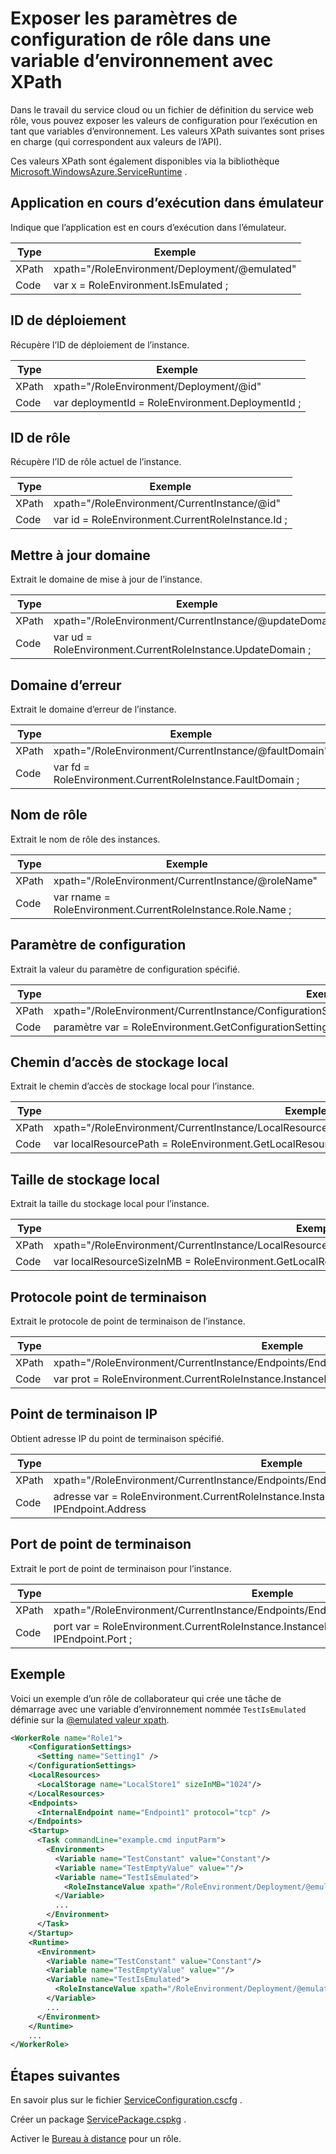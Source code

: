 <properties 
pageTitle="Fiche récapitulative de cloud Services rôle config XPath | Microsoft Azure" 
description="Les différents paramètres XPath à utiliser dans la configuration de rôle du service cloud pour exposer les paramètres comme variable d’environnement." 
services="cloud-services" 
documentationCenter="" 
authors="Thraka" 
manager="timlt" 
editor=""/>
<tags 
ms.service="cloud-services" 
ms.workload="tbd" 
ms.tgt_pltfrm="na" 
ms.devlang="na" 
ms.topic="article" 
ms.date="08/10/2016" 
ms.author="adegeo"/>

# <a name="expose-role-configuration-settings-as-an-environment-variable-with-xpath"></a>Exposer les paramètres de configuration de rôle dans une variable d’environnement avec XPath

Dans le travail du service cloud ou un fichier de définition du service web rôle, vous pouvez exposer les valeurs de configuration pour l’exécution en tant que variables d’environnement. Les valeurs XPath suivantes sont prises en charge (qui correspondent aux valeurs de l’API).

Ces valeurs XPath sont également disponibles via la bibliothèque [Microsoft.WindowsAzure.ServiceRuntime](https://msdn.microsoft.com/library/microsoft.windowsazure.serviceruntime.roleenvironment.aspx) . 

## <a name="app-running-in-emulator"></a>Application en cours d’exécution dans émulateur

Indique que l’application est en cours d’exécution dans l’émulateur.

| Type  | Exemple |
| ----- | ------- |
| XPath | xpath="/RoleEnvironment/Deployment/@emulated" |
| Code  | var x = RoleEnvironment.IsEmulated ; |


## <a name="deployment-id"></a>ID de déploiement

Récupère l’ID de déploiement de l’instance.

| Type  | Exemple |
| ----- | ------- |
| XPath | xpath="/RoleEnvironment/Deployment/@id" |
| Code  | var deploymentId = RoleEnvironment.DeploymentId ; |


## <a name="role-id"></a>ID de rôle 

Récupère l’ID de rôle actuel de l’instance.

| Type  | Exemple |
| ----- | ------- |
| XPath | xpath="/RoleEnvironment/CurrentInstance/@id" |
| Code  | var id = RoleEnvironment.CurrentRoleInstance.Id ; |


## <a name="update-domain"></a>Mettre à jour domaine

Extrait le domaine de mise à jour de l’instance.

| Type  | Exemple |
| ----- | ------- |
| XPath | xpath="/RoleEnvironment/CurrentInstance/@updateDomain" |
| Code  | var ud = RoleEnvironment.CurrentRoleInstance.UpdateDomain ; |


## <a name="fault-domain"></a>Domaine d’erreur

Extrait le domaine d’erreur de l’instance.

| Type  | Exemple |
| ----- | ------- |
| XPath | xpath="/RoleEnvironment/CurrentInstance/@faultDomain" |
| Code  | var fd = RoleEnvironment.CurrentRoleInstance.FaultDomain ; |


## <a name="role-name"></a>Nom de rôle

Extrait le nom de rôle des instances.

| Type  | Exemple |
| ----- | ------- |
| XPath | xpath="/RoleEnvironment/CurrentInstance/@roleName" |
| Code  | var rname = RoleEnvironment.CurrentRoleInstance.Role.Name ;  |


## <a name="config-setting"></a>Paramètre de configuration

Extrait la valeur du paramètre de configuration spécifié.

| Type  | Exemple |
| ----- | ------- |
| XPath | xpath="/RoleEnvironment/CurrentInstance/ConfigurationSettings/ConfigurationSetting[@name='Setting1']/@value" |
| Code  | paramètre var = RoleEnvironment.GetConfigurationSettingValue("Setting1") ; |
 
## <a name="local-storage-path"></a>Chemin d’accès de stockage local

Extrait le chemin d’accès de stockage local pour l’instance.

| Type  | Exemple |
| ----- | ------- |
| XPath | xpath="/RoleEnvironment/CurrentInstance/LocalResources/LocalResource[@name='LocalStore1']/@path" |
| Code  | var localResourcePath = RoleEnvironment.GetLocalResource("LocalStore1"). RootPath ; |


## <a name="local-storage-size"></a>Taille de stockage local

Extrait la taille du stockage local pour l’instance.

| Type  | Exemple |
| ----- | ------- |
| XPath | xpath="/RoleEnvironment/CurrentInstance/LocalResources/LocalResource[@name='LocalStore1']/@sizeInMB" |
| Code  | var localResourceSizeInMB = RoleEnvironment.GetLocalResource("LocalStore1"). MaximumSizeInMegabytes ; |

## <a name="endpoint-protocol"></a>Protocole point de terminaison 

Extrait le protocole de point de terminaison de l’instance.

| Type  | Exemple |
| ----- | ------- |
| XPath | xpath="/RoleEnvironment/CurrentInstance/Endpoints/Endpoint[@name='Endpoint1']/@protocol" |
| Code  | var prot = RoleEnvironment.CurrentRoleInstance.InstanceEndpoints["Endpoint1 »]. Protocole ; |

## <a name="endpoint-ip"></a>Point de terminaison IP

Obtient adresse IP du point de terminaison spécifié.

| Type | Exemple |
| ----- | ---- |
| XPath | xpath="/RoleEnvironment/CurrentInstance/Endpoints/Endpoint[@name='Endpoint1']/@address" |
| Code  | adresse var = RoleEnvironment.CurrentRoleInstance.InstanceEndpoints["Endpoint1 »]. IPEndpoint.Address |

## <a name="endpoint-port"></a>Port de point de terminaison 

Extrait le port de point de terminaison pour l’instance.

| Type  | Exemple |
| ----- | ------- |
| XPath | xpath="/RoleEnvironment/CurrentInstance/Endpoints/Endpoint[@name='Endpoint1']/@port" |
| Code  | port var = RoleEnvironment.CurrentRoleInstance.InstanceEndpoints["Endpoint1 »]. IPEndpoint.Port ; |





## <a name="example"></a>Exemple

Voici un exemple d’un rôle de collaborateur qui crée une tâche de démarrage avec une variable d’environnement nommée `TestIsEmulated` définie sur la [ @emulated valeur xpath](#app-running-in-emulator). 

```xml
<WorkerRole name="Role1">
    <ConfigurationSettings>
      <Setting name="Setting1" />
    </ConfigurationSettings>
    <LocalResources>
      <LocalStorage name="LocalStore1" sizeInMB="1024"/>
    </LocalResources>
    <Endpoints>
      <InternalEndpoint name="Endpoint1" protocol="tcp" />
    </Endpoints>
    <Startup>
      <Task commandLine="example.cmd inputParm">
        <Environment>
          <Variable name="TestConstant" value="Constant"/>
          <Variable name="TestEmptyValue" value=""/>
          <Variable name="TestIsEmulated">
            <RoleInstanceValue xpath="/RoleEnvironment/Deployment/@emulated"/>
          </Variable>
          ...
        </Environment>
      </Task>
    </Startup>
    <Runtime>
      <Environment>
        <Variable name="TestConstant" value="Constant"/>
        <Variable name="TestEmptyValue" value=""/>
        <Variable name="TestIsEmulated">
          <RoleInstanceValue xpath="/RoleEnvironment/Deployment/@emulated"/>
        </Variable>
        ...
      </Environment>
    </Runtime>
    ...
</WorkerRole>
```

## <a name="next-steps"></a>Étapes suivantes

En savoir plus sur le fichier [ServiceConfiguration.cscfg](cloud-services-model-and-package.md#serviceconfigurationcscfg) .

Créer un package [ServicePackage.cspkg](cloud-services-model-and-package.md#servicepackagecspkg) .

Activer le [Bureau à distance](cloud-services-role-enable-remote-desktop.md) pour un rôle.
